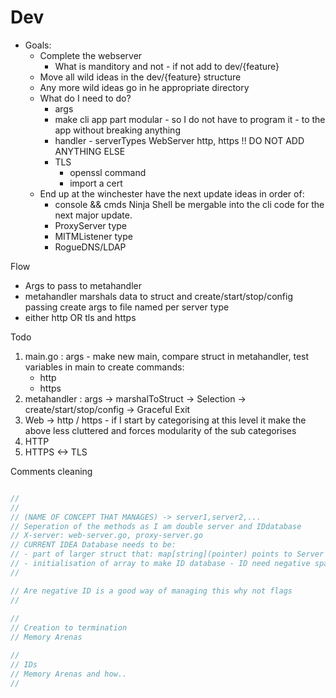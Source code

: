# Dev 

- Goals:
    - Complete the webserver
        - What is manditory and not - if not add to dev/{feature}
    - Move all wild ideas in the dev/{feature} structure
    - Any more wild ideas go in he appropriate directory
    - What do I need to do?
        - args 
        - make cli app part modular - so I do not have to program it - to the app without breaking anything 
        - handler - serverTypes WebServer http, https !! DO NOT ADD ANYTHING ELSE
        - TLS
            - openssl command
            - import a cert
    - End up at the winchester have the next update ideas in order of:
        - console && cmds Ninja Shell be mergable into the cli code for the next major update.
        - ProxyServer type
        - MITMListener type
        - RogueDNS/LDAP     


Flow
- Args to pass to metahandler
- metahandler marshals data to struct and create/start/stop/config passing create args to file named per server type
- either http OR tls and https

Todo
1. main.go : args - make new main, compare struct in metahandler, test variables in main to create commands:
    - http
    - https   
2. metahandler : args -> marshalToStruct -> Selection -> create/start/stop/config -> Graceful Exit
3. Web -> http / https - if I start by categorising at this level it make the above less cluttered and forces modularity of the sub categorises
4. HTTP
5. HTTPS <-> TLS


Comments cleaning
```go

//
//
// (NAME OF CONCEPT THAT MANAGES) -> server1,server2,...
// Seperation of the methods as I am double server and IDdatabase
// X-server: web-server.go, proxy-server.go
// CURRENT IDEA Database needs to be:
// - part of larger struct that: map[string](pointer) points to Server structs, ID database etc 
// - initialisation of array to make ID database - ID need negative space for stopped servers
// 

// Are negative ID is a good way of managing this why not flags
//
       
// 
// Creation to termination 
// Memory Arenas

// 
// IDs
// Memory Arenas and how.. 
// 
```